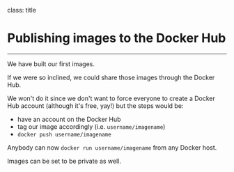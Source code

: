 
class: title

# Publishing images to the Docker Hub

---

We have built our first images.

If we were so inclined, we could share those images through the Docker Hub.

We won't do it since we don't want to force everyone to create a Docker Hub account (although it's free, yay!) but the steps would be:

* have an account on the Docker Hub
* tag our image accordingly (i.e. `username/imagename`)
* `docker push username/imagename`

Anybody can now `docker run username/imagename` from any Docker host.

Images can be set to be private as well.
